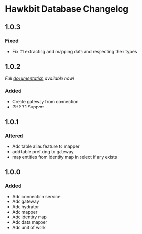 # Hawkbit Database Changelog

## 1.0.3

### Fixed

 - Fix #1 extracting and mapping data and respecting their types

## 1.0.2

*Full [documentation](/README.md) available now!*

### Added

 - Create gateway from connection
 - PHP 7.1 Support

## 1.0.1

### Altered

 - Add table alias feature to mapper
 - add table prefixing to gateway
 - map entities from identity map in select if any exists

## 1.0.0

### Added

 - Add connection service
 - Add gateway
 - Add hydrator
 - Add mapper
 - Add identity map
 - Add data mapper
 - Add unit of work
 
 